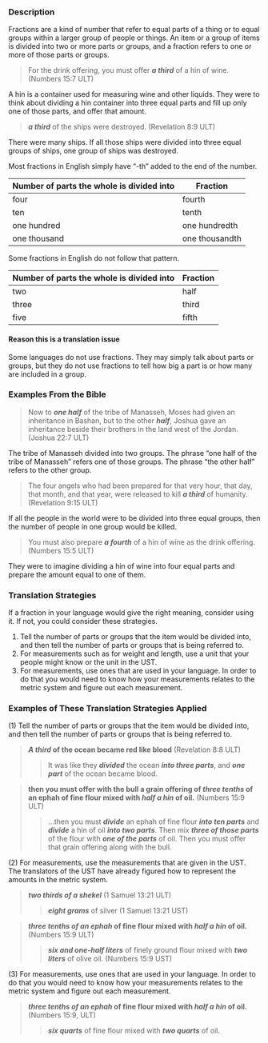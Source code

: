 

### Description

Fractions are a kind of number that refer to equal parts of a thing or to equal groups within a larger group of people or things.  An item or a group of items is divided into two or more parts or groups, and a fraction refers to one or more of those parts or groups.
> For the drink offering, you must offer ***a third*** of a hin of wine. (Numbers 15:7 ULT)

A hin is a container used for measuring wine and other liquids. They were to think about dividing a hin container into three equal parts and fill up only one of those parts, and offer that amount.
> ***a third*** of the ships were destroyed. (Revelation 8:9 ULT)

There were many ships. If all those ships were divided into three equal groups of ships, one group of ships was destroyed.

Most fractions in English simply have “-th” added to the end of the number.

| Number of parts the whole is divided into | Fraction  |
| -------- | -------- |
| four | fourth |
| ten | tenth |
| one hundred | one hundredth |
| one thousand | one thousandth |


Some fractions in English do not follow that pattern.

| Number of parts the whole is divided into | Fraction  |
| -------- | -------- |
| two | half |
| three | third |
| five | fifth |



#### Reason this is a translation issue

Some languages do not use fractions. They may simply talk about parts or groups, but they do not use fractions to tell how big a part is or how many are included in a group.

### Examples From the Bible

> Now to ***one half*** of the tribe of Manasseh, Moses had given an inheritance in Bashan, but to the other ***half***, Joshua gave an inheritance beside their brothers in the land west of the Jordan. (Joshua 22:7 ULT)

The tribe of Manasseh divided into two groups.  The phrase “one half of the tribe of Manasseh” refers one of those groups. The phrase “the other half” refers to the other group.

> The four angels who had been prepared for that very hour, that day, that month, and that year, were released to kill ***a third*** of humanity. (Revelation 9:15 ULT)

If all the people in the world were to be divided into three equal groups, then the number of people in one group would be killed.

> You must also prepare ***a fourth*** of a hin of wine as the drink offering. (Numbers 15:5 ULT)

They were to imagine dividing a hin of wine into four equal parts and prepare the amount equal to one of them.

### Translation Strategies

If a fraction in your language would give the right meaning, consider using it. If not, you could consider these strategies.

1. Tell the number of parts or groups that the item would be divided into, and then tell the number of parts or groups that is being referred to.
1. For measurements such as for weight and length, use a unit that your people might know or the unit in the UST.
1. For measurements, use ones that are used in your language. In order to do that you would need to know how your measurements relates to the metric system and figure out each measurement.

### Examples of These Translation Strategies Applied

(1) Tell the number of parts or groups that the item would be divided into, and then tell the number of parts or groups that is being referred to.

> *****A third*** of the ocean became red like blood**  (Revelation 8:8 ULT)  
>> It was like they ***divided*** the ocean ***into three parts***, and ***one part*** of the ocean became blood.
  
> **then you must offer with the bull a grain offering of ***three tenths*** of an ephah of fine flour mixed with ***half a hin*** of oil.**  (Numbers 15:9 ULT)  
>> …then you must ***divide*** an ephah of fine flour ***into ten parts*** and ***divide*** a hin of oil ***into two parts***. Then mix ***three of those parts*** of the flour with ***one of the parts*** of oil. Then you must offer that grain offering along with the bull.

(2) For measurements, use the measurements that are given in the UST. The translators of the UST have already figured how to represent the amounts in the metric system.

> *****two thirds of a shekel***** (1 Samuel 13:21 ULT)  
>> ***eight grams*** of silver (1 Samuel 13:21 UST)
  
> *****three tenths of an ephah*** of fine flour mixed with ***half a hin*** of oil.** (Numbers 15:9 ULT)  
>> ***six and one-half liters*** of finely ground flour mixed with ***two liters*** of olive oil. (Numbers 15:9 UST)

(3) For measurements, use ones that are used in your language. In order to do that you would need to know how your measurements relates to the metric system and figure out each measurement.

> *****three tenths of an ephah*** of fine flour mixed with ***half a hin*** of oil.** (Numbers 15:9, ULT)  
>> ***six quarts*** of fine flour mixed with ***two quarts*** of oil.

